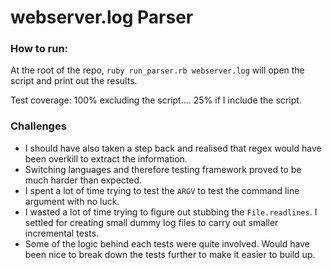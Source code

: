 # webserver.log Parser

### How to run:

At the root of the repo, `ruby run_parser.rb webserver.log` will open the script and print out the results.

Test coverage: 100% excluding the script.... 25% if I include the script.

### Challenges

- I should have also taken a step back and realised that regex would have been overkill to extract the information.
- Switching languages and therefore testing framework proved to be much harder than expected.
- I spent a lot of time trying to test the `ARGV` to test the command line argument with no luck.
- I wasted a lot of time trying to figure out stubbing the `File.readlines`. I settled for creating small dummy log
files to carry out smaller incremental tests.
- Some of the logic behind each tests were quite involved. Would have been nice to break down the tests
further to make it easier to build up. 

